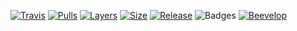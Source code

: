 [![Travis](https://shields.beevelop.com/travis/beevelop/docker-shields.svg?style=flat-square)](https://travis-ci.org/beevelop/docker-shields)
[![Pulls](https://shields.beevelop.com/docker/pulls/beevelop/shields.svg?style=flat-square)](https://links.beevelop.com/d-shields)
[![Layers](https://shields.beevelop.com/docker/image/layers/beevelop/shields/latest.svg?style=flat-square)](https://links.beevelop.com/d-shields)
[![Size](https://shields.beevelop.com/docker/image/image-size/beevelop/shields/latest.svg?style=flat-square)](https://links.beevelop.com/d-shields)
[![Release](https://shields.beevelop.com/github/release/beevelop/docker-shields.svg?style=flat-square)](https://github.com/beevelop/docker-shields/releases)
![Badges](https://shields.beevelop.com/badge/badges-7-brightgreen.svg?style=flat-square)
[![Beevelop](https://links.beevelop.com/honey-badge)](https://beevelop.com)
